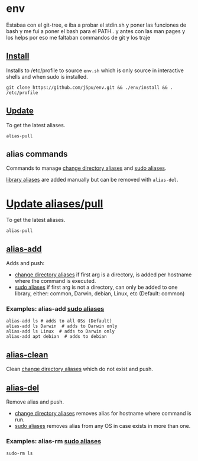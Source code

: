 # env
Estabaa con el git-tree, e iba a probar el stdin.sh y poner las funciones de bash y me fui a poner el bash para el PATH.. y antes con las man pages y los helps por eso me faltaban commandos de git y los traje
## [Install](./install)
Installs to /etc/profile to source `env.sh` which is only source in interactive shells and when sudo is installed.

````shell
git clone https://github.com/j5pu/env.git && ./env/install && . /etc/profile
````


## [Update](./bin/alias-pull)
To get the latest aliases.
````shell
alias-pull
````

## alias commands
Commands to manage [change directory aliases](./dirs) and [sudo aliases](./sudo).

[library aliases](./lib) are added manually but can be removed with `alias-del`.


# [Update aliases/pull](./bin/alias-pull)
To get the latest aliases.
````shell
alias-pull
````

## [alias-add](./bin/alias-add)
Adds and push:
* [change directory aliases](./dirs) if first arg is a directory, is added per hostname where the command is executed.
* [sudo aliases](./sudo) if first arg is not a directory, 
can only be added to one library, either: common, Darwin, debian, Linux, etc (Default: common)

### Examples: alias-add [sudo aliases](./sudo)
````shell
alias-add ls # adds to all OSs (Default)
alias-add ls Darwin  # adds to Darwin only
alias-add ls Linux  # adds to Darwin only
alias-add apt debian  # adds to debian
`````

## [alias-clean](./bin/alias-clean)
Clean [change directory aliases](./dirs) which do not exist and push.

## [alias-del](./bin/alias-del)
Remove alias and push.
* [change directory aliases](./dirs) removes alias for hostname where command is run.
* [sudo aliases](./sudo) removes alias from any OS in case exists in more than one.

### Examples: alias-rm [sudo aliases](./sudo)
````shell
sudo-rm ls
`````
